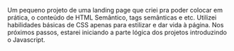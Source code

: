 Um pequeno projeto de uma landing page que criei pra poder colocar em prática, o conteúdo de HTML Semântico, tags semânticas e etc.
Utilizei habilidades básicas de CSS apenas para estilizar e dar vida à página.
Nos próximos passos, estarei iniciando a parte lógica dos projetos introduzindo o Javascript.
